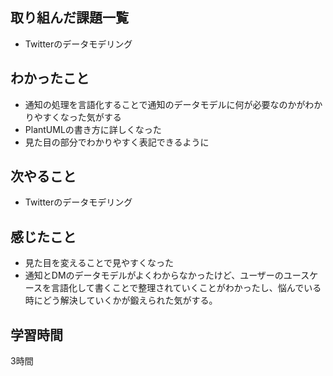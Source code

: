 ## 取り組んだ課題一覧
- Twitterのデータモデリング

## わかったこと
- 通知の処理を言語化することで通知のデータモデルに何が必要なのかがわかりやすくなった気がする
- PlantUMLの書き方に詳しくなった
- 見た目の部分でわかりやすく表記できるように

## 次やること
- Twitterのデータモデリング

## 感じたこと
- 見た目を変えることで見やすくなった
- 通知とDMのデータモデルがよくわからなかったけど、ユーザーのユースケースを言語化して書くことで整理されていくことがわかったし、悩んでいる時にどう解決していくかが鍛えられた気がする。

## 学習時間
3時間